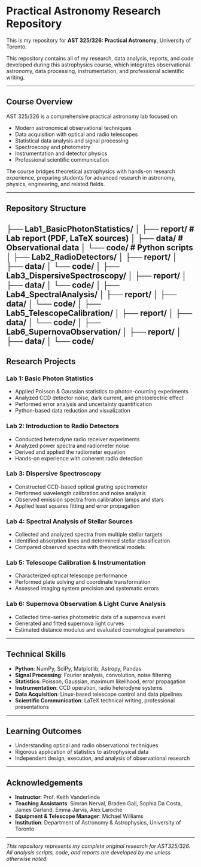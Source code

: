 # Practical Astronomy Research Repository

This is my repository for **AST 325/326: Practical Astronomy**, University of Toronto.

This repository contains all of my research, data analysis, reports, and code developed during this astrophysics course, which integrates observational astronomy, data processing, instrumentation, and professional scientific writing.

---

## Course Overview

AST 325/326 is a comprehensive practical astronomy lab focused on:

- Modern astronomical observational techniques
- Data acquisition with optical and radio telescopes
- Statistical data analysis and signal processing
- Spectroscopy and photometry
- Instrumentation and detector physics
- Professional scientific communication

The course bridges theoretical astrophysics with hands-on research experience, preparing students for advanced research in astronomy, physics, engineering, and related fields.

---

## Repository Structure

├── Lab1_BasicPhotonStatistics/
│ ├── report/ # Lab report (PDF, LaTeX sources)
│ ├── data/ # Observational data
│ └── code/ # Python scripts
│
├── Lab2_RadioDetectors/
│ ├── report/
│ ├── data/
│ └── code/
│
├── Lab3_DispersiveSpectroscopy/
│ ├── report/
│ ├── data/
│ └── code/
│
├── Lab4_SpectralAnalysis/
│ ├── report/
│ ├── data/
│ └── code/
│
├── Lab5_TelescopeCalibration/
│ ├── report/
│ ├── data/
│ └── code/
│
├── Lab6_SupernovaObservation/
│ ├── report/
│ ├── data/
│ └── code/
---

## Research Projects

### Lab 1: Basic Photon Statistics
- Applied Poisson & Gaussian statistics to photon-counting experiments
- Analyzed CCD detector noise, dark current, and photoelectric effect
- Performed error analysis and uncertainty quantification
- Python-based data reduction and visualization

### Lab 2: Introduction to Radio Detectors
- Conducted heterodyne radio receiver experiments
- Analyzed power spectra and radiometer noise
- Derived and applied the radiometer equation
- Hands-on experience with coherent radio detection

### Lab 3: Dispersive Spectroscopy
- Constructed CCD-based optical grating spectrometer
- Performed wavelength calibration and noise analysis
- Observed emission spectra from calibration lamps and stars
- Applied least squares fitting and error propagation

### Lab 4: Spectral Analysis of Stellar Sources
- Collected and analyzed spectra from multiple stellar targets
- Identified absorption lines and determined stellar classification
- Compared observed spectra with theoretical models

### Lab 5: Telescope Calibration & Instrumentation
- Characterized optical telescope performance
- Performed plate solving and coordinate transformation
- Assessed imaging system precision and systematic errors

### Lab 6: Supernova Observation & Light Curve Analysis
- Collected time-series photometric data of a supernova event
- Generated and fitted supernova light curves
- Estimated distance modulus and evaluated cosmological parameters

---

## Technical Skills

- **Python**: NumPy, SciPy, Matplotlib, Astropy, Pandas
- **Signal Processing**: Fourier analysis, convolution, noise filtering
- **Statistics**: Poisson, Gaussian, maximum likelihood, error propagation
- **Instrumentation**: CCD operation, radio heterodyne systems
- **Data Acquisition**: Linux-based telescope control and data pipelines
- **Scientific Communication**: LaTeX technical writing, professional presentations

---

## Learning Outcomes

- Understanding optical and radio observational techniques
- Rigorous application of statistics to astrophysical data
- Independent design, execution, and analysis of observational research

---

## Acknowledgements

- **Instructor**: Prof. Keith Vanderlinde  
- **Teaching Assistants**: Simran Nerval, Braden Gail, Sophia Da Costa, James Garland, Emma Jarvis, Alex Laroche  
- **Equipment & Telescope Manager**: Michael Williams  
- **Institution**: Department of Astronomy & Astrophysics, University of Toronto

---

_This repository represents my complete original research for AST325/326. All analysis scripts, code, and reports are developed by me unless otherwise noted._
